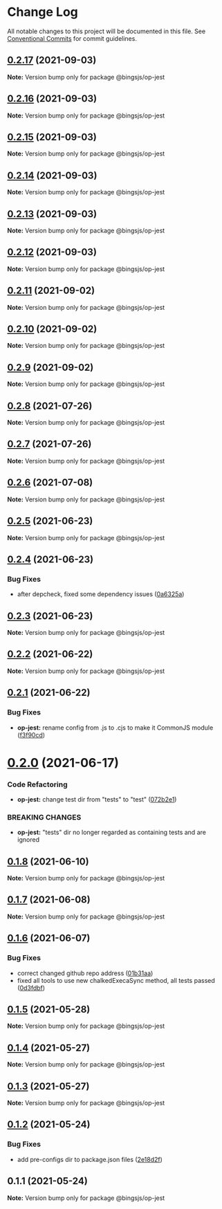 # Change Log

All notable changes to this project will be documented in this file.
See [Conventional Commits](https://conventionalcommits.org) for commit guidelines.

## [0.2.17](https://github.com/bingtimren/op-tools/compare/@bingsjs/op-jest@0.2.16...@bingsjs/op-jest@0.2.17) (2021-09-03)

**Note:** Version bump only for package @bingsjs/op-jest





## [0.2.16](https://github.com/bingtimren/op-tools/compare/@bingsjs/op-jest@0.2.15...@bingsjs/op-jest@0.2.16) (2021-09-03)

**Note:** Version bump only for package @bingsjs/op-jest





## [0.2.15](https://github.com/bingtimren/op-tools/compare/@bingsjs/op-jest@0.2.14...@bingsjs/op-jest@0.2.15) (2021-09-03)

**Note:** Version bump only for package @bingsjs/op-jest





## [0.2.14](https://github.com/bingtimren/op-tools/compare/@bingsjs/op-jest@0.2.13...@bingsjs/op-jest@0.2.14) (2021-09-03)

**Note:** Version bump only for package @bingsjs/op-jest





## [0.2.13](https://github.com/bingtimren/op-tools/compare/@bingsjs/op-jest@0.2.12...@bingsjs/op-jest@0.2.13) (2021-09-03)

**Note:** Version bump only for package @bingsjs/op-jest





## [0.2.12](https://github.com/bingtimren/op-tools/compare/@bingsjs/op-jest@0.2.11...@bingsjs/op-jest@0.2.12) (2021-09-03)

**Note:** Version bump only for package @bingsjs/op-jest





## [0.2.11](https://github.com/bingtimren/op-tools/compare/@bingsjs/op-jest@0.2.10...@bingsjs/op-jest@0.2.11) (2021-09-02)

**Note:** Version bump only for package @bingsjs/op-jest





## [0.2.10](https://github.com/bingtimren/op-tools/compare/@bingsjs/op-jest@0.2.9...@bingsjs/op-jest@0.2.10) (2021-09-02)

**Note:** Version bump only for package @bingsjs/op-jest





## [0.2.9](https://github.com/bingtimren/op-tools/compare/@bingsjs/op-jest@0.2.8...@bingsjs/op-jest@0.2.9) (2021-09-02)

**Note:** Version bump only for package @bingsjs/op-jest





## [0.2.8](https://github.com/bingtimren/op-tools/compare/@bingsjs/op-jest@0.2.7...@bingsjs/op-jest@0.2.8) (2021-07-26)

**Note:** Version bump only for package @bingsjs/op-jest





## [0.2.7](https://github.com/bingtimren/op-tools/compare/@bingsjs/op-jest@0.2.6...@bingsjs/op-jest@0.2.7) (2021-07-26)

**Note:** Version bump only for package @bingsjs/op-jest





## [0.2.6](https://github.com/bingtimren/op-tools/compare/@bingsjs/op-jest@0.2.5...@bingsjs/op-jest@0.2.6) (2021-07-08)

**Note:** Version bump only for package @bingsjs/op-jest





## [0.2.5](https://github.com/bingtimren/op-tools/compare/@bingsjs/op-jest@0.2.4...@bingsjs/op-jest@0.2.5) (2021-06-23)

**Note:** Version bump only for package @bingsjs/op-jest





## [0.2.4](https://github.com/bingtimren/op-tools/compare/@bingsjs/op-jest@0.2.3...@bingsjs/op-jest@0.2.4) (2021-06-23)


### Bug Fixes

* after depcheck, fixed some dependency issues ([0a6325a](https://github.com/bingtimren/op-tools/commit/0a6325aa844ddd02159dbf540313219a84088848))





## [0.2.3](https://github.com/bingtimren/op-tools/compare/@bingsjs/op-jest@0.2.2...@bingsjs/op-jest@0.2.3) (2021-06-23)

**Note:** Version bump only for package @bingsjs/op-jest





## [0.2.2](https://github.com/bingtimren/op-tools/compare/@bingsjs/op-jest@0.2.1...@bingsjs/op-jest@0.2.2) (2021-06-22)

**Note:** Version bump only for package @bingsjs/op-jest





## [0.2.1](https://github.com/bingtimren/op-tools/compare/@bingsjs/op-jest@0.2.0...@bingsjs/op-jest@0.2.1) (2021-06-22)


### Bug Fixes

* **op-jest:** rename config from .js to .cjs to make it CommonJS module ([f3f90cd](https://github.com/bingtimren/op-tools/commit/f3f90cd8233c54c317cf51e286d23dd2b17362d2))





# [0.2.0](https://github.com/bingtimren/op-tools/compare/@bingsjs/op-jest@0.1.8...@bingsjs/op-jest@0.2.0) (2021-06-17)


### Code Refactoring

* **op-jest:** change test dir from "tests" to "test" ([072b2e1](https://github.com/bingtimren/op-tools/commit/072b2e1393e62f0d67ebb7bd4aecab74fcf4d48f))


### BREAKING CHANGES

* **op-jest:** "tests" dir no longer regarded as containing tests and are ignored





## [0.1.8](https://github.com/bingtimren/op-tools/compare/@bingsjs/op-jest@0.1.7...@bingsjs/op-jest@0.1.8) (2021-06-10)

**Note:** Version bump only for package @bingsjs/op-jest





## [0.1.7](https://github.com/bingtimren/op-tools/compare/@bingsjs/op-jest@0.1.6...@bingsjs/op-jest@0.1.7) (2021-06-08)

**Note:** Version bump only for package @bingsjs/op-jest





## [0.1.6](https://github.com/bingtimren/op-tools/compare/@bingsjs/op-jest@0.1.5...@bingsjs/op-jest@0.1.6) (2021-06-07)


### Bug Fixes

* correct changed github repo address ([01b31aa](https://github.com/bingtimren/op-tools/commit/01b31aa45ebff6257280ac30ca8d85c6c4a6ef3a))
* fixed all tools to use new chalkedExecaSync method, all tests passed ([0d3fdbf](https://github.com/bingtimren/op-tools/commit/0d3fdbfc7ed2ecdee27e9b4208e0950d5f75aa72))





## [0.1.5](https://github.com/bingtimren/op-tools/compare/@bingsjs/op-jest@0.1.4...@bingsjs/op-jest@0.1.5) (2021-05-28)

**Note:** Version bump only for package @bingsjs/op-jest





## [0.1.4](https://github.com/bingtimren/op-tools/compare/@bingsjs/op-jest@0.1.3...@bingsjs/op-jest@0.1.4) (2021-05-27)

**Note:** Version bump only for package @bingsjs/op-jest





## [0.1.3](https://github.com/bingtimren/op-tools/compare/@bingsjs/op-jest@0.1.2...@bingsjs/op-jest@0.1.3) (2021-05-27)

**Note:** Version bump only for package @bingsjs/op-jest





## [0.1.2](https://github.com/bingtimren/op-tools/compare/@bingsjs/op-jest@0.1.1...@bingsjs/op-jest@0.1.2) (2021-05-24)


### Bug Fixes

* add pre-configs dir to package.json files ([2e18d2f](https://github.com/bingtimren/op-tools/commit/2e18d2ffe03dd258249da4d40b125eb1ef56adac))





## 0.1.1 (2021-05-24)

**Note:** Version bump only for package @bingsjs/op-jest
